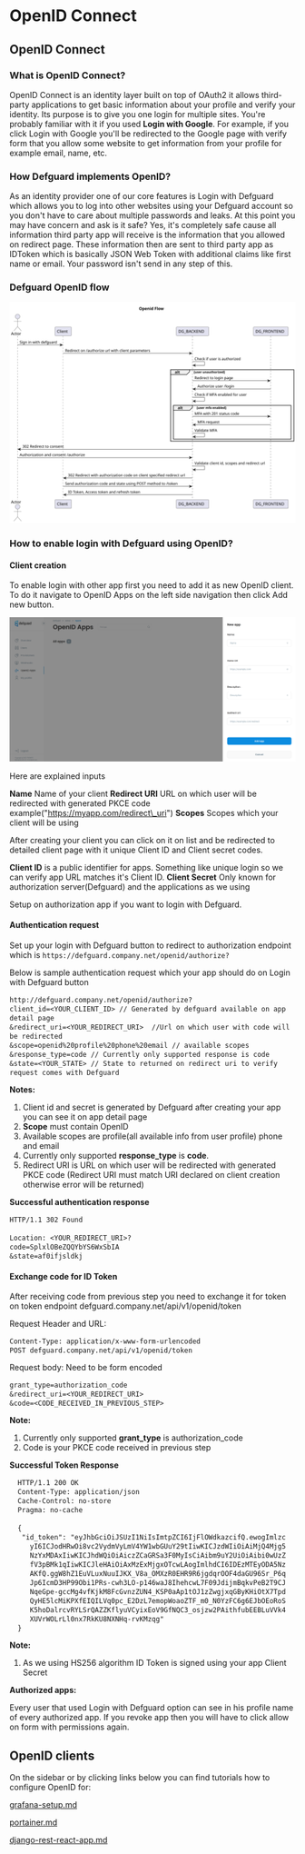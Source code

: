 # OpenID Connect

## OpenID Connect

### What is OpenID Connect?

OpenID Connect is an identity layer built on top of OAuth2 it allows third-party applications to get basic information about your profile and verify your identity. Its purpose is to give you one login for multiple sites. You're probably familiar with it if you used **Login with Google**. For example, if you click Login with Google you'll be redirected to the Google page with verify form that you allow some website to get information from your profile for example email, name, etc.

### How Defguard implements OpenID?

As an identity provider one of our core features is Login with Defguard which allows you to log into other websites using your Defguard account so you don't have to care about multiple passwords and leaks. At this point you may have concern and ask is it safe? Yes, it's completely safe cause all information third party app will receive is the information that you allowed on redirect page. These information then are sent to third party app as IDToken which is basically JSON Web Token with additional claims like first name or email. Your password isn't send in any step of this.

### Defguard OpenID flow

![OpenID flow](../../in-depth/puml/openid-flow.svg)

### How to enable login with Defguard using OpenID?

#### Client creation

To enable login with other app first you need to add it as new OpenID client. To do it navigate to OpenID Apps on the left side navigation then click Add new button.

![OpenID add client form](../../.gitbook/assets/OpenIDForm.png)

Here are explained inputs

**Name** Name of your client **Redirect URI** URL on which user will be redirected with generated PKCE code example("https://myapp.com/redirect\_uri") **Scopes** Scopes which your client will be using

After creating your client you can click on it on list and be redirected to detailed client page with it unique Client ID and Client secret codes.

**Client ID** is a public identifier for apps. Something like unique login so we can verify app URL matches it's Client ID. **Client Secret** Only known for authorization server(Defguard) and the applications as we using

Setup on authorization app if you want to login with Defguard.

#### Authentication request

Set up your login with Defguard button to redirect to authorization endpoint which is `https://defguard.company.net/openid/authorize?`

Below is sample authentication request which your app should do on Login with Defguard button

```
http://defguard.company.net/openid/authorize?
client_id=<YOUR_CLIENT_ID> // Generated by defguard available on app detail page
&redirect_uri=<YOUR_REDIRECT_URI>  //Url on which user with code will be redirected
&scope=openid%20profile%20phone%20email // available scopes
&response_type=code // Currently only supported response is code
&state=<YOUR_STATE> // State to returned on redirect uri to verify request comes with Defguard
```

**Notes:**

1. Client id and secret is generated by Defguard after creating your app you can see it on app detail page
2. **Scope** must contain OpenID
3. Available scopes are profile(all available info from user profile) phone and email
4. Currently only supported **response\_type** is **code**.
5. Redirect URI is URL on which user will be redirected with generated PKCE code (Redirect URI must match URI declared on client creation otherwise error will be returned)

**Successful authentication response**

```
HTTP/1.1 302 Found

Location: <YOUR_REDIRECT_URI>?
code=SplxlOBeZQQYbYS6WxSbIA
&state=af0ifjsldkj
```

#### Exchange code for ID Token

After receiving code from previous step you need to exchange it for token on token endpoint defguard.company.net/api/v1/openid/token

Request Header and URL:

```
Content-Type: application/x-www-form-urlencoded
POST defguard.company.net/api/v1/openid/token
```

Request body: Need to be form encoded

```
grant_type=authorization_code
&redirect_uri=<YOUR_REDIRECT_URI>
&code=<CODE_RECEIVED_IN_PREVIOUS_STEP>
```

**Note:**

1. Currently only supported **grant\_type** is authorization\_code
2. Code is your PKCE code received in previous step

**Successful Token Response**

```
  HTTP/1.1 200 OK
  Content-Type: application/json
  Cache-Control: no-store
  Pragma: no-cache

  {
   "id_token": "eyJhbGciOiJSUzI1NiIsImtpZCI6IjFlOWdkazcifQ.ewogImlzc
     yI6ICJodHRwOi8vc2VydmVyLmV4YW1wbGUuY29tIiwKICJzdWIiOiAiMjQ4Mjg5
     NzYxMDAxIiwKICJhdWQiOiAiczZCaGRSa3F0MyIsCiAibm9uY2UiOiAibi0wUzZ
     fV3pBMk1qIiwKICJleHAiOiAxMzExMjgxOTcwLAogImlhdCI6IDEzMTEyODA5Nz
     AKfQ.ggW8hZ1EuVLuxNuuIJKX_V8a_OMXzR0EHR9R6jgdqrOOF4daGU96Sr_P6q
     Jp6IcmD3HP99Obi1PRs-cwh3LO-p146waJ8IhehcwL7F09JdijmBqkvPeB2T9CJ
     NqeGpe-gccMg4vfKjkM8FcGvnzZUN4_KSP0aAp1tOJ1zZwgjxqGByKHiOtX7Tpd
     QyHE5lcMiKPXfEIQILVq0pc_E2DzL7emopWoaoZTF_m0_N0YzFC6g6EJbOEoRoS
     K5hoDalrcvRYLSrQAZZKflyuVCyixEoV9GfNQC3_osjzw2PAithfubEEBLuVVk4
     XUVrWOLrLl0nx7RkKU8NXNHq-rvKMzqg"
  }
```

**Note:**

1. As we using HS256 algorithm ID Token is signed using your app Client Secret

**Authorized apps:**

Every user that used Login with Defguard option can see in his profile name of every authorized app. If you revoke app then you will have to click allow on form with permissions again.

## OpenID clients

On the sidebar or by clicking links below you can find tutorials how to configure OpenID for:

[grafana-setup.md](grafana-setup.md "mention")

[portainer.md](portainer.md "mention")

[django-rest-react-app.md](django-rest-react-app.md "mention")
